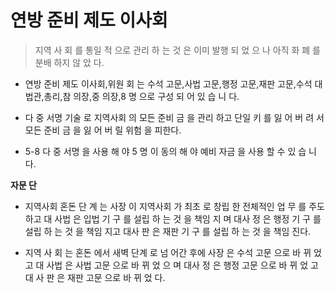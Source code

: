# 연방 준비 제도 이사회

> 지역 사 회 를 통일 적 으로 관리 하 는 것 은 이미 발행 되 었 으 나 아직 화 폐 를 분배 하지 않 았 다.

* 연방 준비 제도 이사회,위원 회 는 수석 고문,사법 고문,행정 고문,재판 고문,수석 대 법관,총리,참 의장,중 의장,8 명 으로 구성 되 어 있 습 니 다.

* 다 중 서명 기술 로 지역사회 의 모든 준비 금 을 관리 하고 단일 키 를 잃 어 버 려 서 모든 준비 금 을 잃 어 버 릴 위험 을 피한다.

* 5-8 다 중 서명 을 사용 해 야 5 명 이 동의 해 야 예비 자금 을 사용 할 수 있 습 니 다.

**자문 단**

* 지역사회 혼돈 단 계 는 사장 이 지역사회 가 최초 로 창립 한 전체적인 업 무 를 주도 하고 대 사법 은 입법 기 구 를 설립 하 는 것 을 책임 지 며 대사 정 은 행정 기 구 를 설립 하 는 것 을 책임 지고 대사 판 은 재판 기 구 를 설립 하 는 것 을 책임 진다.

* 지역 사 회 는 혼돈 에서 새벽 단계 로 넘 어간 후에 사장 은 수석 고문 으로 바 뀌 었 고 대 사법 은 사법 고문 으로 바 뀌 었 으 며 대사 정 은 행정 고문 으로 바 뀌 었 고 대 사 판 은 재판 고문 으로 바 뀌 었 다.